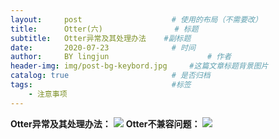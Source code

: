 ```yaml
---
layout:     post   				    # 使用的布局（不需要改）
title:      Otter(六) 				# 标题 
subtitle:   Otter异常及其处理办法    #副标题
date:       2020-07-23 				# 时间
author:     BY lingjun						# 作者
header-img: img/post-bg-keybord.jpg 	#这篇文章标题背景图片
catalog: true 						# 是否归档
tags:								#标签
    - 注意事项
---
```


**Otter异常及其处理办法：**
![](https://i.loli.net/2020/09/23/9bYKRMZF24caHXQ.png)
**Otter不兼容问题：**
![](https://i.loli.net/2020/09/23/5ogRztC4EdseGqf.png)